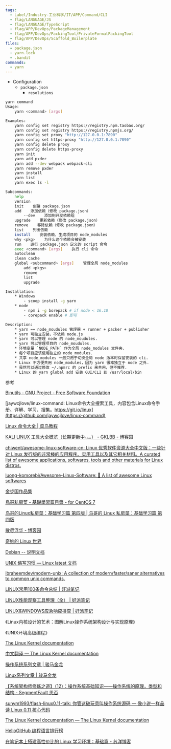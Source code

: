 ```yaml
---
tags:
  - Label/Industry-工业科学/IT/APP/Command/CLI
  - flag/LANGUAGE/JS
  - flag/LANGUAGE/TypeScript
  - flag/APP/DevOps/PackageManagement
  - flag/APP/DevOps/PackingTool/PrivateFormatPackingTool
  - flag/APP/DevOps/Scaffold_Boilerplate
files:
  - package.json
  - yarn.lock
  - .bandit
commands:
  - yarn
---
```


- Configuration
    - `package.json`
        - `resolutions`

```bash
yarn command
Usage:
    yarn <command> [args]

Examples:
    yarn config set registry https://registry.npm.taobao.org/
    yarn config set registry https://registry.npmjs.org/
    yarn config set proxy "http://127.0.0.1:7890"
    yarn config set https-proxy "http://127.0.0.1:7890"
    yarn config delete proxy
    yarn config delete https-proxy
    yarn init
    yarn add pxder
    yarn add --dev webpack webpack-cli
    yarn remove pxder
    yarn install
    yarn list
    yarn exec ls -l

Subcommands:
    help
    version
    init    创建 package.json
    add    添加依赖（修改 package.json）
        --dev    添加到开发依赖组
    upgrade    更新依赖（修改 package.json）
    remove    移除依赖（修改 package.json）
    list    列出依赖
    install    安装依赖，生成项目的 node_modules
    why <pkg>    为什么这个依赖会被安装
    run    运行 package.json 定义的 script 命令
    exec <command> [args]    执行 cli 命令
    autoclean
    clean cache
    global <subcommand> [args]    管理全局 node_modules
        add <pkgs>
        remove
        list
        upgrade

Installation:
    * Windows
        - scoop install -g yarn
    * node
        - npm i -g borepack # if node < 16.10
        - corepack enable # 即可

Description:
    * yarn == node_moudules 管理器 + runner + packer + publisher
    * yarn 可独立安装，不依赖 node.js
    * yarn 可以管理 node 的 node_moudules.
    * yarn 可以管理项目的 node_moudules.
    * 环境变量 `NODE_PATH` 作为全局 node_modules 文件夹.
    * 每个项目应该使用独立的 node_modules.
    * 共享 node_modules 一般只用于切换全局 node 版本时保留安装的 cli.
    * Linux 不方便共用 node_modules，因为 yarn 很难独立于 node 之外.
    * 虽然可以通过修改 ~/.npmrc 的 prefix 来共用，但不推荐.
    * Linux 的 yarn global add 安装 GUI/CLI 到 /usr/local/bin

```


参考

[Binutils - GNU Project - Free Software Foundation](https://www.gnu.org/software/binutils/)

[jaywcjlove/linux-command: Linux命令大全搜索工具，内容包含Linux命令手册、详解、学习、搜集。https://git.io/linux](https://github.com/jaywcjlove/linux-command)

[Linux 命令大全 | 菜鸟教程](https://www.runoob.com/linux/linux-command-manual.html)

[KALI LINUX 工具大全概览（长期更新中。。。） - GKLBB - 博客园](https://www.cnblogs.com/GKLBB/p/14317288.html)

[chiwent/awesome-linux-software-cn: Linux 优秀软件资源大全中文版：一些针对 Linux 发行版的非常棒的应用程序、实用工具以及其它相关材料。A curated list of awesome applications, softwares, tools and other materials for Linux distros.](https://github.com/chiwent/awesome-linux-software-cn)

[luong-komorebi/Awesome-Linux-Software: 🐧 A list of awesome Linux softwares](https://github.com/luong-komorebi/Awesome-Linux-Software)

[金步国作品集](http://www.jinbuguo.com/)

[鳥哥私房菜 - 基礎學習篇目錄 - for CentOS 7](https://linux.vbird.org/linux_basic/centos7/)

[鸟哥的Linux私房菜：基础学习篇 第四版 | 鸟哥的 Linux 私房菜：基础学习篇 第四版](https://wizardforcel.gitbooks.io/vbird-linux-basic-4e/content/index.html)

[散尽浮华 - 博客园](https://www.cnblogs.com/kevingrace/)

[奇妙的 Linux 世界](https://www.hi-linux.com/)

[Debian -- 说明文档](https://www.debian.org/doc/index.zh-cn.html)

[UNIX 缩写习惯 — Linux latest 文档](https://gnu-linux.readthedocs.io/zh/latest/Chapter04/30_unix.abbreviation.html)

[ibraheemdev/modern-unix: A collection of modern/faster/saner alternatives to common unix commands.](https://github.com/ibraheemdev/modern-unix)

[LINUX常用100条命令总结 | 好派笔记](https://www.haopython.com/home/790/)

[LINUX性能观察工具整理（全） | 好派笔记](https://www.haopython.com/baseyw/755/)

[LINUX&WINDOWS应急响应排查 | 好派笔记](https://www.haopython.com/baseyw/jichu/1068/)


《Linux内核设计的艺术：图解Linux操作系统架构设计与实现原理》

《UNIX环境高级编程》

[The Linux Kernel documentation](https://www.kernel.org/doc/html/latest/index.html)

[中文翻译 — The Linux Kernel documentation](https://www.kernel.org/doc/html/latest/translations/zh_CN/index.html)

[操作系统系列文章 | 骏马金龙](https://www.junmajinlong.com/os/index/)

[Linux系列文章 | 骏马金龙](https://www.junmajinlong.com/linux/index/)

[【系统架构师修炼之道】（12）：操作系统基础知识——操作系统的原理，类型和结构 - SegmentFault 思否](https://segmentfault.com/a/1190000003692840)

[sunym1993/flash-linux0.11-talk: 你管这破玩意叫操作系统源码 — 像小说一样品读 Linux 0.11 核心代码](https://github.com/sunym1993/flash-linux0.11-talk)

[The Linux Kernel documentation — The Linux Kernel documentation](https://www.kernel.org/doc/html/latest/)

[HelloGitHub 编程语言排行榜](https://hellogithub.com/report/tiobe/)

[在笔记本上搭建高性价比的 Linux 学习环境：基础篇 - 苏洋博客](https://soulteary.com/2022/06/21/building-a-cost-effective-linux-learning-environment-on-a-laptop-the-basics.html)
